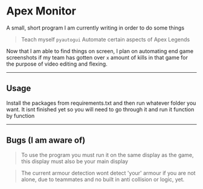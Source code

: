 # Apex Monitor
A small, short program I am currently writing in order to do some things
> Teach myself `pyautogui`
> Automate certain aspects of Apex Legends

Now that I am able to find things on screen, I plan on automating end game screenshots if my team has gotten over `x` amount of kills in that game for the purpose of video editing and flexing.

---

## Usage
Install the packages from requirements.txt and then run whatever folder you want. It isnt finished yet so you will need to go through it and run it function by function

---

## Bugs (I am aware of)

> To use the program you must run it on the same display as the game, this display must also be your main display

> The current armour detection wont detect 'your' armour if you are not alone, due to teammates and no built in anti collision or logic, yet.

